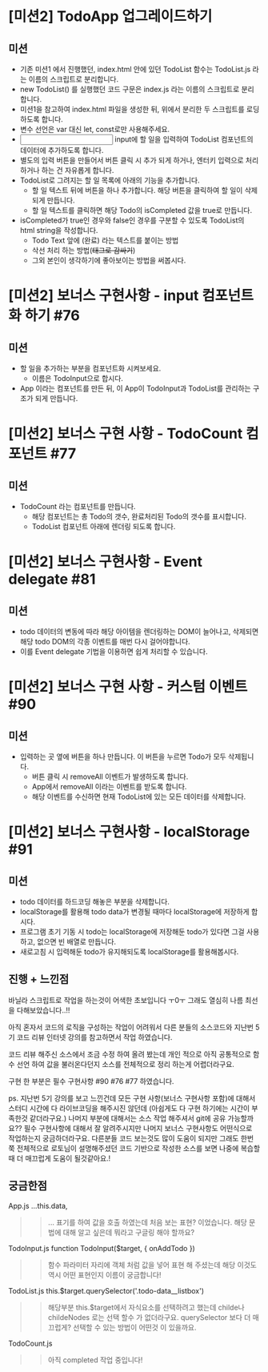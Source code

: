 # [미션2] TodoApp 업그레이드하기
## 미션
- 기존 미션1 에서 진행했던, index.html 안에 있던 TodoList 함수는 TodoList.js 라는 이름의 스크립트로 분리합니다.
- new TodoList() 를 실행했던 코드 구문은 index.js 라는 이름의 스크립트로 분리합니다.
- 미션1을 참고하여 index.html 파일을 생성한 뒤, 위에서 분리한 두 스크립트를 로딩하도록 합니다.
- 변수 선언은 var 대신 let, const로만 사용해주세요.
- <input type="text"> input에 할 일을 입력하여 TodoList 컴포넌트의 데이터에 추가하도록 합니다.
- 별도의 입력 버튼을 만들어서 버튼 클릭 시 추가 되게 하거나, 엔터키 입력으로 처리하거나 하는 건 자유롭게 합니다.
- TodoList로 그려지는 할 일 목록에 아래의 기능을 추가합니다.
  - 할 일 텍스트 뒤에 버튼을 하나 추가합니다. 해당 버튼을 클릭하여 할 일이 삭제되게 만듭니다.
  - 할 일 텍스트를 클릭하면 해당 Todo의 isCompleted 값을 true로 만듭니다.
- isCompleted가 true인 경우와 false인 경우를 구분할 수 있도록 TodoList의 html string을 작성합니다.
  - Todo Text 앞에 (완료) 라는 텍스트를 붙이는 방법
  - 삭선 처리 하는 방법(<strike>태그로 감싸기</strike>)
  - 그외 본인이 생각하기에 좋아보이는 방법을 써봅시다.

# [미션2] 보너스 구현사항 - input 컴포넌트화 하기 #76
## 미션
- 할 일을 추가하는 부분을 컴포넌트화 시켜보세요.
  - 이름은 TodoInput으로 합시다.
- App 이라는 컴포넌트를 만든 뒤, 이 App이 TodoInput과 TodoList를 관리하는 구조가 되게 만듭니다.

# [미션2] 보너스 구현 사항 - TodoCount 컴포넌트 #77
## 미션
- TodoCount 라는 컴포넌트를 만듭니다.
  - 해당 컴포넌트는 총 Todo의 갯수, 완료처리된 Todo의 갯수를 표시합니다.
  - TodoList 컴포넌트 아래에 렌더링 되도록 합니다.


# [미션2] 보너스 구현사항 - Event delegate #81
## 미션
- todo 데이터의 변동에 따라 해당 아이템을 렌더링하는 DOM이 늘어나고, 삭제되면 해당 todo DOM의 각종 이벤트를 매번 다시 걸어야합니다.
- 이를 Event delegate 기법을 이용하면 쉽게 처리할 수 있습니다.


# [미션2] 보너스 구현 사항 - 커스텀 이벤트 #90
## 미션
- 입력하는 곳 옆에 버튼을 하나 만듭니다. 이 버튼을 누르면 Todo가 모두 삭제됩니다.
  - 버튼 클릭 시 removeAll 이벤트가 발생하도록 합니다.
  - App에서 removeAll 이라는 이벤트를 받도록 합니다.
  - 해당 이벤트를 수신하면 현재 TodoList에 있는 모든 데이터를 삭제합니다.


# [미션2] 보너스 구현사항 - localStorage #91
## 미션
- todo 데이터를 하드코딩 해놓은 부분을 삭제합니다.
- localStorage를 활용해 todo data가 변경될 때마다 localStorage에 저장하게 합시다.
- 프로그램 초기 기동 시 todo는 localStorage에 저장해둔 todo가 있다면 그걸 사용하고, 없으면 빈 배열로 만듭니다.
- 새로고침 시 입력해둔 todo가 유지해되도록 localStorage를 활용해봅시다.


## 진행 + 느낀점 
바닐라 스크립트로 작업을 하는것이 어색한 초보입니다 ㅜ0ㅜ 그래도 열심히 나름 최선을 다해보았습니다..!!

아직 혼자서 코드의 로직을 구성하는 작업이 어려워서 다른 분들의 소스코드와 지난번 5기 코드 리뷰 인터넷 강의를 참고하면서 작업 하였습니다. 

코드 리뷰 해주신 소스에서 조금 수정 하여 올려 봤는데 개인 적으로 아직 공통적으로 함수 선언 하여 값을 불러온다던지 소스를 전체적으로 정리 하는게 어렵더라구요. 

구현 한 부분은 필수 구현사항 #90 #76 #77 하였습니다.  

ps. 지난번 5기 강의를 보고 느낀건데 모든 구현 사항(보너스 구현사항 포함)에 대해서 스터디 시간에 다 라이브코딩을 해주시진 않던데 (아쉽게도 다 구현 하기에는 시간이 부족한것 같더라구요.) 나머지 부분에 대해서는 소스 작업 해주셔서 git에 공유 가능할까요?? 필수 구현사항에 대해서 잘 알려주시지만 나머지 보너스 구현사항도 어떤식으로 작업하는지 궁금하더라구요. 다른분들 코드 보는것도 많이 도움이 되지만 그래도 한번 쭉 전체적으로 로토님이 설명해주셨던 코드 기반으로 작성한 소스를 보면 나중에 복습할 때 더 매끄럽게 도움이 될것같아요.! 

## 궁금한점 
App.js 
...this.data, 
>> ... 표기를 하여 값을 호출 하였는데 처음 보는 표현? 이었습니다. 해당 문법에 대해 알고 싶은데 뭐라고 구글링 해야 할까요?

TodoInput.js 
function TodoInput($target, { onAddTodo }) 
>> 함수 파라미터 자리에 객체 처럼 값을 넣어 표현 해 주셨는데 해당 이것도 역시 어떤 표현인지 이름이 궁금합니다! 

TodoList.js 
this.$target.querySelector('.todo-data__listbox') 
>> 해당부분 this.$target에서 자식요소를 선택하려고 했는데 childe나 childeNodes 로는 선택 할수 가 없더라구요. querySelector 보다 더 매끄럽게? 선택할 수 있는 방법이 어떤것 이 있을까요.

TodoCount.js
>> 아직 completed 작업 중입니다! 